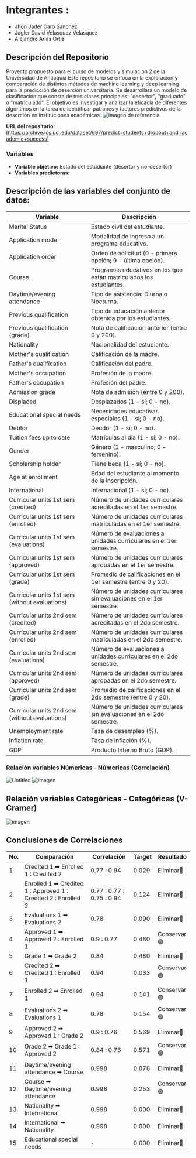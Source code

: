 # Integrantes : 
 - Jhon Jader Caro Sanchez
 - Jagler David Velasquez Velasquez
 - Alejandro Arias Ortiz
 


## Descripción del Repositorio

Proyecto propuesto para el curso de modelos y simulación 2 de la Universidad de Antioquia
Este repositorio se enfoca en la exploración y comparación de distintos métodos de machine learning y deep learning para la predicción de deserción universitaria. Se desarrollará un modelo de clasificación que consta de tres clases principales: "desertor", "graduado" o "matriculado". El objetivo es investigar y analizar la eficacia de diferentes algoritmos en la tarea de identificar patrones y factores predictivos de la deserción en instituciones académicas.
![imagen de referencia](https://github.com/jadercaro/Prediccion-de-desercion-universitaria/assets/96452959/55895259-8659-4218-a9ff-c32dd66a98c3)


**URL del repositorio:** [https://archive.ics.uci.edu/dataset/697/predict+students+dropout+and+academic+success]

### Variables

- **Variable objetivo:** Estado del estudiante (desertor y no-desertor)
- **Variables predictoras:**
## **Descripción de las variables del conjunto de datos:**

| Variable                                   | Descripción                                                                                                 |
|--------------------------------------------|-------------------------------------------------------------------------------------------------------------|
| Marital Status                             | Estado civil del estudiante.                                                                                |
| Application mode                           | Modalidad de ingreso a un programa educativo.                                                                |
| Application order                          | Orden de solicitud (0 - primera opción; 9 - última opción).                                                  |
| Course                                     | Programas educativos en los que están matriculados los estudiantes.                                          |
| Daytime/evening attendance                | Tipo de asistencia: Diurna o Nocturna.                                                                      |
| Previous qualification                     | Tipo de educación anterior obtenida por los estudiantes.                                                      |
| Previous qualification (grade)            | Nota de calificación anterior (entre 0 y 200).                                                               |
| Nationality                                | Nacionalidad del estudiante.                                                                                |
| Mother's qualification                    | Calificación de la madre.                                                                                   |
| Father's qualification                    | Calificación del padre.                                                                                     |
| Mother's occupation                        | Profesión de la madre.                                                                                      |
| Father's occupation                        | Profesión del padre.                                                                                        |
| Admission grade                            | Nota de admisión (entre 0 y 200).                                                                           |
| Displaced                                  | Desplazados (1 - sí; 0 - no).                                                                               |
| Educational special needs                 | Necesidades educativas especiales (1 - sí; 0 - no).                                                          |
| Debtor                                     | Deudor (1 - sí; 0 - no).                                                                                    |
| Tuition fees up to date                    | Matrículas al día (1 - sí; 0 - no).                                                                         |
| Gender                                     | Género (1 - masculino; 0 - femenino).                                                                       |
| Scholarship holder                         | Tiene beca (1 - sí; 0 - no).                                                                                |
| Age at enrollment                          | Edad del estudiante al momento de la inscripción.                                                            |
| International                              | Internacional (1 - sí; 0 - no).                                                                             |
| Curricular units 1st sem (credited)        | Número de unidades curriculares acreditadas en el 1er semestre.                                               |
| Curricular units 1st sem (enrolled)       | Número de unidades curriculares matriculadas en el 1er semestre.                                              |
| Curricular units 1st sem (evaluations)    | Número de evaluaciones a unidades curriculares en el 1er semestre.                                            |
| Curricular units 1st sem (approved)       | Número de unidades curriculares aprobadas en el 1er semestre.                                                 |
| Curricular units 1st sem (grade)          | Promedio de calificaciones en el 1er semestre (entre 0 y 20).                                                  |
| Curricular units 1st sem (without evaluations) | Número de unidades curriculares sin evaluaciones en el 1er semestre.                                       |
| Curricular units 2nd sem (credited)       | Número de unidades curriculares acreditadas en el 2do semestre.                                               |
| Curricular units 2nd sem (enrolled)       | Número de unidades curriculares matriculadas en el 2do semestre.                                              |
| Curricular units 2nd sem (evaluations)    | Número de evaluaciones a unidades curriculares en el 2do semestre.                                            |
| Curricular units 2nd sem (approved)       | Número de unidades curriculares aprobadas en el 2do semestre.                                                 |
| Curricular units 2nd sem (grade)          | Promedio de calificaciones en el 2do semestre (entre 0 y 20).                                                  |
| Curricular units 2nd sem (without evaluations) | Número de unidades curriculares sin evaluaciones en el 2do semestre.                                       |
| Unemployment rate                         | Tasa de desempleo (%).                                                                                      |
| Inflation rate                            | Tasa de inflación (%).                                                                                      |
| GDP                                       | Producto Interno Bruto (GDP).                                                                              |

### Relación variables Númericas - Númericas (Correlación)

![Untitled](https://github.com/jadercaro/Prediccion-de-desercion-universitaria/assets/15114373/786a5310-8c74-445b-85b5-7bf69a27c948) 
![imagen](https://github.com/jadercaro/Prediccion-de-desercion-universitaria/assets/96452959/62183760-b665-4f62-a398-545f04d9eca6)

## Relación variables Categóricas - Categóricas (V-Cramer)
![imagen](https://github.com/jadercaro/Prediccion-de-desercion-universitaria/assets/96452959/b3d0cb86-ed4a-4535-8c39-149b1184fdb7) 





## Conclusiones de Correlaciones

| No. | Comparación                                            | Correlación | Target  | Resultado |
|-----|--------------------------------------------------------|-------------|---------|-----------|
| 1   | Credited 1 ➡ Enrolled 1 : Credited 2        | 0.77 : 0.94       | 0.029    | Eliminar🔴       |
| 2   | Enrolled 1 ➡ Credited 1 : Approved 1 : Credited 2 : Enrolled 2             | 0.77 : 0.77 : 0.75 : 0.94 | 0.124    | Eliminar🔴       |
| 3   | Evaluations 1 ➡ Evaluations 2          | 0.78        | 0.090   | Eliminar🔴       |
| 4   | Approved 1 ➡ Approved 2 : Enrolled 1                 | 0.9 : 0.77         | 0.480    | Conservar🟢        |
| 5   | Grade 1 ➡ Grade 2                      | 0.84        | 0.480    |   Eliminar🔴         |
| 6   | Credited 2 ➡ Credited 1 : Enrolled 1             | 0.94        | 0.033   | Conservar🟢          |
| 7   | Enrolled 2 ➡ Enrolled 1                | 0.94        | 0.141    | Conservar🟢          |
| 8   | Evaluations 2 ➡ Evaluations 1          | 0.78        | 0.154   | Conservar🟢          |
| 9   | Approved 2 ➡ Approved 1 : Grade 2               | 0.9 : 0.76         | 0.569   | Eliminar🔴         |
| 10  | Grade 2 ➡ Grade 1 : Approved 2                   | 0.84 : 0.76        | 0.571   | Conservar🟢       |
| 11  | Daytime/evening attendance ➡ Course                    | 0.998       | 0.078   | Eliminar🔴         |
| 12  | Course ➡ Daytime/evening attendance                    | 0.998       | 0.253   | Conservar🟢          |
| 13  | Nationality ➡ International                            | 0.998       | 0.000   | Eliminar🔴         |
| 14  | International ➡ Nationality                            | 0.998       | 0.000   | Eliminar🔴         |
| 15  | Educational special needs                            | -      | 0.000   | Eliminar🔴         |





